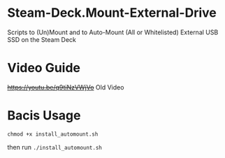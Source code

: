 # Steam-Deck.Mount-External-Drive
Scripts to (Un)Mount and to Auto-Mount (All or Whitelisted) External USB SSD on the Steam Deck

# Video Guide
~~https://youtu.be/q9tiNzVWjVo~~ Old Video

# Bacis Usage

`chmod +x install_automount.sh`

then run `./install_automount.sh`

